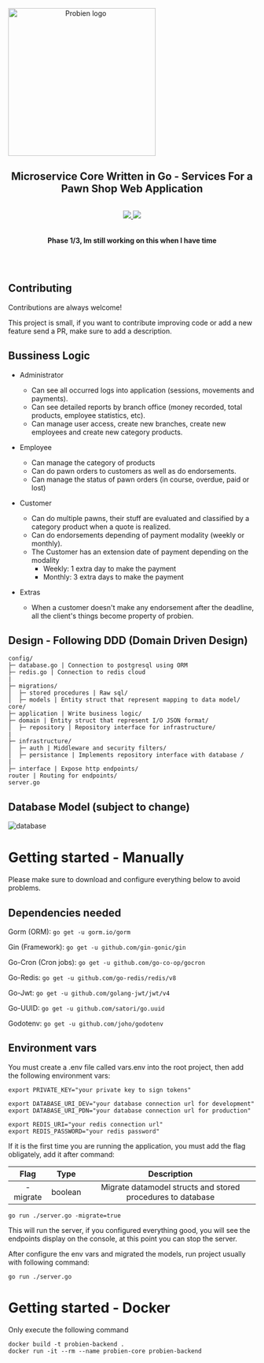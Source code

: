 
<div align="center" style="display:flex;flex-direction:column;">
    <img width="300" src="https://imgdb.net/storage/uploads/495cc30ad5b741033ede8604cb0ef566cb48b5685a252f34de460850dabb82f6.png" alt="Probien logo"/>
  <h2>Microservice Core Written in Go - Services For a Pawn Shop Web Application</h2>
  <p>
    <a target="_blank" href="https://crowdin.com/project/excalidraw">
      <img src="https://img.shields.io/badge/License-GPL%20v3-yellow.svg">
    </a>
        <a target="_blank" href="https://crowdin.com/project/excalidraw">
      <img src="https://img.shields.io/github/last-commit/ThePandaDevs/Probien-Backend">
    </a>
      <h4>Phase 1/3, Im still working on this when I have time</h4>
  </p>
</div>

## Contributing

Contributions are always welcome!

This project is small, if you want to contribute improving code or add a new feature send a PR, make sure to add a description.

## Bussiness Logic

- Administrator
  - Can see all occurred logs into application (sessions, movements and payments).
  - Can see detailed reports by branch office (money recorded, total products, employee statistics, etc).
  - Can manage user access, create new branches, create new employees and create new category products.
  
- Employee
  - Can manage the category of products
  - Can do pawn orders to customers as well as do endorsements.
  - Can manage the status of pawn orders (in course, overdue, paid or lost)

- Customer
  - Can do multiple pawns, their stuff are evaluated and classified by a category product when a quote is realized.
  - Can do endorsements depending of payment modality (weekly or monthly).
  - The Customer has an extension date of payment depending on the modality
    - Weekly: 1 extra day to make the payment
    - Monthly: 3 extra days to make the payment 

- Extras
  - When a customer doesn't make any endorsement after the deadline, all the client's things become property of probien.

## Design - Following DDD (Domain Driven Design)
```
config/
├─ database.go | Connection to postgresql using ORM
├─ redis.go | Connection to redis cloud
|
├─ migrations/
│  ├─ stored procedures | Raw sql/
│  ├─ models | Entity struct that represent mapping to data model/
core/
├─ application | Write business logic/
├─ domain | Entity struct that represent I/O JSON format/
│  ├─ repository | Repository interface for infrastructure/
|
├─ infrastructure/
│  ├─ auth | Middleware and security filters/
│  ├─ persistance | Implements repository interface with database /
|
├─ interface | Expose http endpoints/
router | Routing for endpoints/
server.go
```

## Database Model (subject to change)

<img src="https://user-images.githubusercontent.com/67834146/181162633-8c323f57-3a70-4cc1-a5ae-7e2fc399464c.png" alt="database" border="0">

###

# Getting started - Manually

Please make sure to download and configure everything below to avoid problems.
## Dependencies needed
Gorm (ORM): 
``` go get -u gorm.io/gorm ```

Gin (Framework): ``` go get -u github.com/gin-gonic/gin ```

Go-Cron (Cron jobs): ``` go get -u github.com/go-co-op/gocron ```

Go-Redis: ``` go get -u github.com/go-redis/redis/v8 ```

Go-Jwt: ``` go get -u github.com/golang-jwt/jwt/v4 ```

Go-UUID: ``` go get -u github.com/satori/go.uuid ```

Godotenv: ``` go get -u github.com/joho/godotenv ``` 

## Environment vars
You must create a .env file called vars.env into the root project, then add the following environment vars:

```
export PRIVATE_KEY="your private key to sign tokens"

export DATABASE_URI_DEV="your database connection url for development"
export DATABASE_URI_PDN="your database connection url for production"

export REDIS_URI="your redis connection url"
export REDIS_PASSWORD="your redis password"
```


If it is the first time you are running the application, you must add the flag  obligately, add it after command:

| Flag | Type | Description|
| :---: | :---:  | :---: | 
| -migrate| boolean | Migrate datamodel structs and stored procedures to database

```
go run ./server.go -migrate=true
```
This will run the server, if you configured everything good, you will see the endpoints display on the console, at this point you can stop the server.


After configure the env vars and migrated the models, run project usually with following command:
```
go run ./server.go
```

# Getting started - Docker
Only execute the following command
```
docker build -t probien-backend .
docker run -it --rm --name probien-core probien-backend
```
